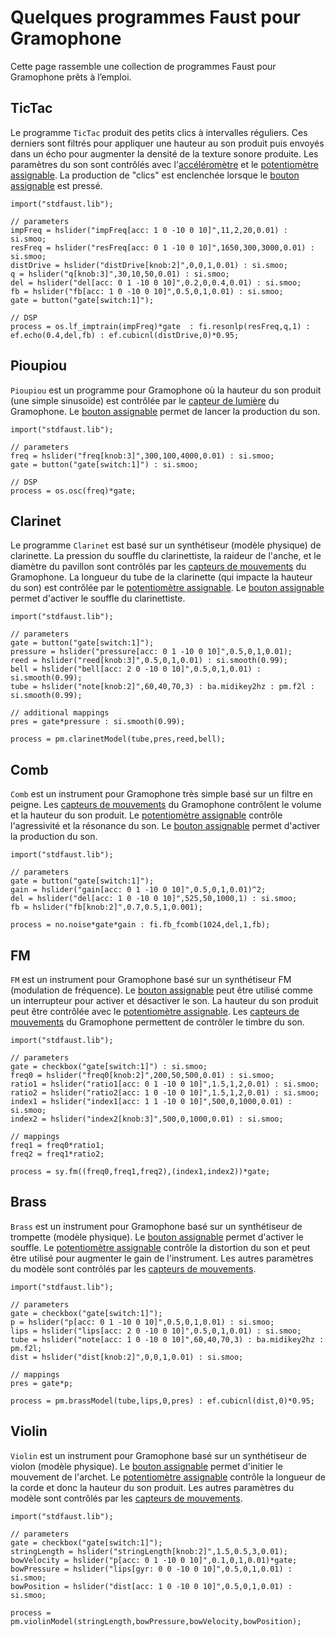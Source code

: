 # Quelques programmes Faust pour Gramophone

Cette page rassemble une collection de programmes Faust pour Gramophone prêts à l’emploi.

## TicTac

Le programme `TicTac` produit des petits clics à intervalles réguliers. Ces derniers sont filtrés pour appliquer une hauteur au son produit puis envoyés dans un écho pour augmenter la densité de la texture sonore produite. Les paramètres du son sont contrôlés avec l'[accéléromètre](about.md#les-capteurs-de-mouvements) et le [potentiomètre assignable](about.md#le-potentiometre-assignable). La production de "clics" est enclenchée lorsque le [bouton assignable](about.md#le-bouton-assignable) est pressé.  

<!-- faust-run -->
```
import("stdfaust.lib");

// parameters
impFreq = hslider("impFreq[acc: 1 0 -10 0 10]",11,2,20,0.01) : si.smoo;
resFreq = hslider("resFreq[acc: 0 1 -10 0 10]",1650,300,3000,0.01) : si.smoo;
distDrive = hslider("distDrive[knob:2]",0,0,1,0.01) : si.smoo;
q = hslider("q[knob:3]",30,10,50,0.01) : si.smoo;
del = hslider("del[acc: 0 1 -10 0 10]",0.2,0,0.4,0.01) : si.smoo;
fb = hslider("fb[acc: 1 0 -10 0 10]",0.5,0,1,0.01) : si.smoo;
gate = button("gate[switch:1]");

// DSP
process = os.lf_imptrain(impFreq)*gate  : fi.resonlp(resFreq,q,1) : 
ef.echo(0.4,del,fb) : ef.cubicnl(distDrive,0)*0.95;
```
<!-- /faust-run -->

## Pioupiou

`Pioupiou` est un programme pour Gramophone où la hauteur du son produit (une simple sinusoïde) est contrôlée par le [capteur de lumière](#la-photoresistance) du Gramophone. Le [bouton assignable](about.md#le-bouton-assignable) permet de lancer la production du son. 

<!-- faust-run -->
```
import("stdfaust.lib");

// parameters
freq = hslider("freq[knob:3]",300,100,4000,0.01) : si.smoo;
gate = button("gate[switch:1]") : si.smoo;

// DSP
process = os.osc(freq)*gate;
```
<!-- /faust-run -->

## Clarinet

Le programme `Clarinet` est basé sur un synthétiseur (modèle physique) de clarinette. La pression du souffle du clarinettiste, la raideur de l'anche, et le diamètre du pavillon sont contrôlés par les [capteurs de mouvements](about.md#les-capteurs-de-mouvements) du Gramophone. La longueur du tube de la clarinette (qui impacte la hauteur du son) est contrôlée par le [potentiomètre assignable](about.md#le-potentiometre-assignable). Le [bouton assignable](about.md#le-bouton-assignable) permet d'activer le souffle du clarinettiste. 

<!-- faust-run -->
```
import("stdfaust.lib");

// parameters
gate = button("gate[switch:1]");
pressure = hslider("pressure[acc: 0 1 -10 0 10]",0.5,0,1,0.01);
reed = hslider("reed[knob:3]",0.5,0,1,0.01) : si.smooth(0.99);
bell = hslider("bell[acc: 2 0 -10 0 10]",0.5,0,1,0.01) : si.smooth(0.99);
tube = hslider("note[knob:2]",60,40,70,3) : ba.midikey2hz : pm.f2l : si.smooth(0.99);

// additional mappings
pres = gate*pressure : si.smooth(0.99);

process = pm.clarinetModel(tube,pres,reed,bell); 
```
<!-- /faust-run -->

## Comb

`Comb` est un instrument pour Gramophone très simple basé sur un filtre en peigne. Les [capteurs de mouvements](about.md#les-capteurs-de-mouvements) du Gramophone contrôlent le volume et la hauteur du son produit. Le [potentiomètre assignable](about.md#le-potentiometre-assignable) contrôle l'agressivité et la résonance du son. Le [bouton assignable](about.md#le-bouton-assignable) permet d'activer la production du son.

<!-- faust-run -->
```
import("stdfaust.lib");

// parameters
gate = button("gate[switch:1]");
gain = hslider("gain[acc: 0 1 -10 0 10]",0.5,0,1,0.01)^2;
del = hslider("del[acc: 1 0 -10 0 10]",525,50,1000,1) : si.smoo;
fb = hslider("fb[knob:2]",0.7,0.5,1,0.001);

process = no.noise*gate*gain : fi.fb_fcomb(1024,del,1,fb); 
```
<!-- /faust-run -->

## FM

`FM` est un instrument pour Gramophone basé sur un synthétiseur FM (modulation de fréquence). Le [bouton assignable](about.md#le-bouton-assignable) peut être utilisé comme un interrupteur pour activer et désactiver le son. La hauteur du son produit peut être contrôlée avec le [potentiomètre assignable](about.md#le-potentiometre-assignable). Les [capteurs de mouvements](about.md#les-capteurs-de-mouvements) du Gramophone permettent de contrôler le timbre du son.

<!-- faust-run -->
```
import("stdfaust.lib");

// parameters
gate = checkbox("gate[switch:1]") : si.smoo;
freq0 = hslider("freq0[knob:2]",200,50,500,0.01) : si.smoo;
ratio1 = hslider("ratio1[acc: 0 1 -10 0 10]",1.5,1,2,0.01) : si.smoo;
ratio2 = hslider("ratio2[acc: 1 0 -10 0 10]",1.5,1,2,0.01) : si.smoo;
index1 = hslider("index1[acc: 1 1 -10 0 10]",500,0,1000,0.01) : si.smoo;
index2 = hslider("index2[knob:3]",500,0,1000,0.01) : si.smoo;

// mappings
freq1 = freq0*ratio1;
freq2 = freq1*ratio2;

process = sy.fm((freq0,freq1,freq2),(index1,index2))*gate; 
```
<!-- /faust-run -->

## Brass

`Brass` est un instrument pour Gramophone basé sur un synthétiseur de trompette (modèle physique). Le [bouton assignable](about.md#le-bouton-assignable) permet d'activer le souffle. Le [potentiomètre assignable](about.md#le-potentiometre-assignable) contrôle la distortion du son et peut être utilisé pour augmenter le gain de l'instrument. Les autres paramètres du modèle sont contrôlés par les [capteurs de mouvements](about.md#les-capteurs-de-mouvements).

<!-- faust-run -->
```
import("stdfaust.lib");

// parameters
gate = checkbox("gate[switch:1]");
p = hslider("p[acc: 0 1 -10 0 10]",0.5,0,1,0.01) : si.smoo;
lips = hslider("lips[acc: 2 0 -10 0 10]",0.5,0,1,0.01) : si.smoo;
tube = hslider("note[acc: 1 0 -10 0 10]",60,40,70,3) : ba.midikey2hz : pm.f2l;
dist = hslider("dist[knob:2]",0,0,1,0.01) : si.smoo;

// mappings
pres = gate*p;

process = pm.brassModel(tube,lips,0,pres) : ef.cubicnl(dist,0)*0.95; 
```
<!-- /faust-run -->

## Violin

`Violin` est un instrument pour Gramophone basé sur un synthétiseur de violon (modèle physique). Le [bouton assignable](about.md#le-bouton-assignable) permet d'initier le mouvement de l'archet. Le [potentiomètre assignable](about.md#le-potentiometre-assignable) contrôle la longueur de la corde et donc la hauteur du son produit. Les autres paramètres du modèle sont contrôlés par les [capteurs de mouvements](about.md#les-capteurs-de-mouvements).

<!-- faust-run -->
```
import("stdfaust.lib");

// parameters
gate = checkbox("gate[switch:1]");
stringLength = hslider("stringLength[knob:2]",1.5,0.5,3,0.01);
bowVelocity = hslider("p[acc: 0 1 -10 0 10]",0.1,0,1,0.01)*gate;
bowPressure = hslider("lips[gyr: 0 0 -10 0 10]",0.5,0,1,0.01) : si.smoo;
bowPosition = hslider("dist[acc: 1 0 -10 0 10]",0.5,0,1,0.01) : si.smoo;

process = pm.violinModel(stringLength,bowPressure,bowVelocity,bowPosition); 
```
<!-- /faust-run -->
